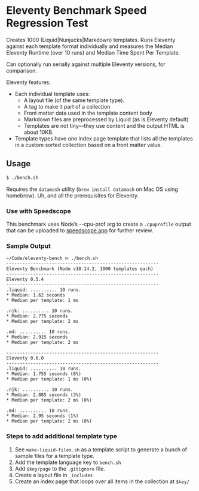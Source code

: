 # Eleventy Benchmark Speed Regression Test

Creates 1000 (Liquid|Nunjucks|Markdown) templates. Runs Eleventy against each template format individually and measures the Median Eleventy Runtime (over 10 runs) and Median Time Spent Per Template.

Can optionally run serially against multiple Eleventy versions, for comparison.

Eleventy features:
* Each individual template uses:
    - A layout file (of the same template type).
    - A tag to make it part of a collection
    - Front matter data used in the template content body
    - Markdown files are preprocessed by Liquid (as is Eleventy default)
    - Templates are not tiny—they use content and the output HTML is about 10KB.
* Template types have one index page template that lists all the templates in a custom sorted collection based on a front matter value.

## Usage

```sh
$ ./bench.sh
```

Requires the `datamash` utility (`brew install datamash` on Mac OS using homebrew). Uh, and all the prerequisites for Eleventy.

### Use with Speedscope

This benchmark uses Node’s --cpu-prof arg to create a `.cpuprofile` output that can be uploaded to [speedscope.app](speedscope.app) for further review.


### Sample Output

```
~/Code/eleventy-bench ᐅ ./bench.sh
---------------------------------------------------------
Eleventy Benchmark (Node v10.14.2, 1000 templates each)
---------------------------------------------------------
Eleventy 0.5.4
---------------------------------------------------------
.liquid: .......... 10 runs.
* Median: 1.62 seconds
* Median per template: 1 ms

.njk: .......... 10 runs.
* Median: 2.775 seconds
* Median per template: 2 ms

.md: .......... 10 runs.
* Median: 2.915 seconds
* Median per template: 2 ms

---------------------------------------------------------
Eleventy 0.6.0
---------------------------------------------------------
.liquid: .......... 10 runs.
* Median: 1.755 seconds (8%)
* Median per template: 1 ms (0%)

.njk: .......... 10 runs.
* Median: 2.885 seconds (3%)
* Median per template: 2 ms (0%)

.md: .......... 10 runs.
* Median: 2.95 seconds (1%)
* Median per template: 2 ms (0%)
```

### Steps to add additional template type

1. See `make-liquid-files.sh` as a template script to generate a bunch of sample files for a template type.
2. Add the template language key to `bench.sh`
3. Add `$key/page` to the `.gitignore` file.
4. Create a layout file in `_includes`
5. Create an index page that loops over all items in the collection at `$key/`
